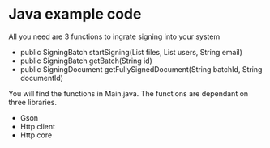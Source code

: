 <h1>Java example code</h1>
<p>All you need are 3 functions to ingrate signing into your system</p>
<ul>
<li>public SigningBatch startSigning(List<SigningDocument> files, List<SigningUser> users, String email)</li>
<li>public SigningBatch getBatch(String id)</li>
<li>public SigningDocument getFullySignedDocument(String batchId, String documentId)</li>
</ul>

You will find the functions in Main.java. The functions are dependant on three libraries.
<ul>
<li>Gson</li>
<li>Http client</li>
<li>Http core</li>
</ul>
